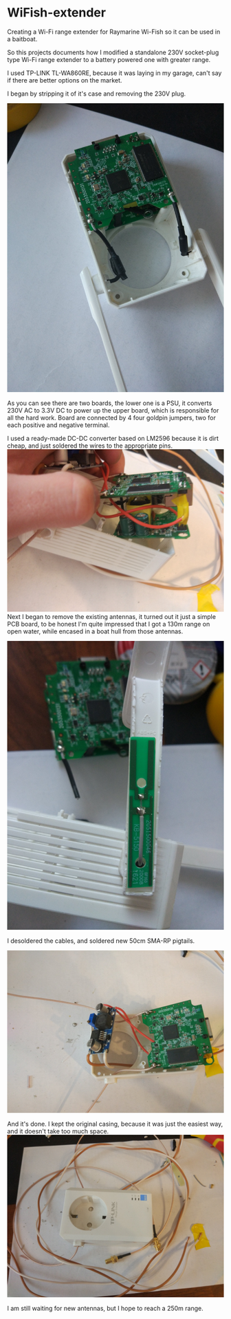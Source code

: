 # WiFish-extender
Creating a Wi-Fi range extender for Raymarine Wi-Fish so it can be used in a baitboat.

So this projects documents how I modified a standalone 230V socket-plug type Wi-Fi range extender to a battery powered one with greater range.

I used TP-LINK TL-WA860RE, because it was laying in my garage, can't say if there are better options on the market.

I began by stripping it of it's case and removing the 230V plug.

![Alt text](progress_%231.jpg?raw=true "Title")


As you can see there are two boards, the lower one is a PSU, it converts 230V AC to 3.3V DC to power up the upper board, which is responsible for all the hard work.
Board are connected by 4 four goldpin jumpers, two for each positive and negative terminal.

I used a ready-made DC-DC converter based on LM2596 because it is dirt cheap, and just soldered the wires to the appropriate pins.
![Alt text](progress_%234.jpg?raw=true "Title")
Next I began to remove the existing antennas, it turned out it just a simple PCB board, to be honest I'm quite impressed that I got a 130m range on open water, while encased in a boat hull from those antennas.

![Alt text](progress_%232.jpg?raw=true "Title")



I desoldered the cables, and soldered new 50cm SMA-RP pigtails.

![Alt text](progress_%233.jpg?raw=true "Title")

And it's done. I kept the original casing, because it was just the easiest way, and it doesn't take too much space.
![Alt text](after.jpg?raw=true "Title")


I am still waiting for new antennas, but I hope to reach a 250m range.

